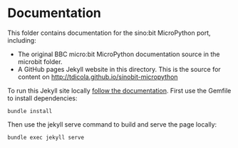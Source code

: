 # Documentation

This folder contains documentation for the sino:bit MicroPython port, including:

-   The original BBC micro:bit MicroPython documentation source in the microbit
    folder.
-   A GitHub pages Jekyll website in this directory.  This is the source for
    content on http://tdicola.github.io/sinobit-micropython

To run this Jekyll site locally [follow the
documentation](https://help.github.com/articles/using-jekyll-as-a-static-site-generator-with-github-pages/).
First use the Gemfile to install dependencies:
```
bundle install
```
Then use the jekyll serve command to build and serve the page locally:
```
bundle exec jekyll serve
```
